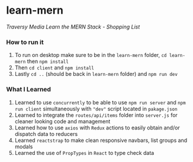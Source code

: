 # learn-mern
*Traversy Media Learn the MERN Stack - Shopping List*

### How to run it
1. To run on desktop make sure to be in the `learn-mern` folder, `cd learn-mern` then `npm install`
2. Then `cd client` and `npm install`
3. Lastly `cd ..` (should be back in `learn-mern` folder) and `npm run dev`

### What I Learned
1. Learned to use `concurrently` to be able to use `npm run server` and `npm run client` simultaneously with `"dev"` script located in `pakage.json`
2. Learned to integrate the `routes/api/items` folder into `server.js` for cleaner looking code and management
3. Learned how to use `axios` with `Redux` actions to easily obtain and/or dispatch data to reducers
4. Learned `reactstrap` to make clean responsive navbars, list groups and modals
5. Learned the use of `PropTypes` in `React` to type check data
